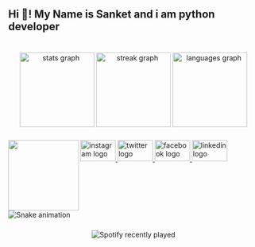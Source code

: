 <br clear="both">

<h2 align="left">Hi 👋! My Name is Sanket and i am python developer</h2>

###

<br clear="both">

<div align="center">
  <img src="https://github-readme-stats.vercel.app/api?username=sanket0112&hide_title=false&hide_rank=false&show_icons=true&include_all_commits=true&count_private=true&disable_animations=false&theme=dracula&locale=en&hide_border=false" height="150" alt="stats graph"  />
  <img src="https://streak-stats.demolab.com?user=sanket0112&locale=en&mode=daily&theme=dracula&hide_border=false&border_radius=5" height="150" alt="streak graph"  />
  <img src="https://github-readme-stats.vercel.app/api/top-langs?username=sanket0112&locale=en&hide_title=false&layout=compact&card_width=320&langs_count=5&theme=dracula&hide_border=false" height="150" alt="languages graph"  />
</div>

###

<img align="left" height="142" src="https://i.imgflip.com/65efzo.gif"  />

###

<div align="left">
  <a href="https://www.instagram.com/sanket_patel_4_12/" target="_blank">
    <img src="https://raw.githubusercontent.com/maurodesouza/profile-readme-generator/master/src/assets/icons/social/instagram/default.svg" width="71" height="43" alt="instagram logo"  />
  </a>
  <a href="https://x.com/patelmafiyas" target="_blank">
    <img src="https://raw.githubusercontent.com/maurodesouza/profile-readme-generator/master/src/assets/icons/social/twitter/default.svg" width="71" height="43" alt="twitter logo"  />
  </a>
  <a href="https://www.facebook.com/patel.jayntibhai.313/" target="_blank">
    <img src="https://raw.githubusercontent.com/maurodesouza/profile-readme-generator/master/src/assets/icons/social/facebook/default.svg" width="71" height="43" alt="facebook logo"  />
  </a>
  <a href="www.linkedin.com/in/sanket-patel-8aa0ba33a" target="_blank">
    <img src="https://raw.githubusercontent.com/maurodesouza/profile-readme-generator/master/src/assets/icons/social/linkedin/default.svg" width="71" height="43" alt="linkedin logo"  />
  </a>
</div>

###

<br clear="both">

<img src="https://raw.githubusercontent.com/sanket0112/sanket0112/output/snake.svg" alt="Snake animation" />

###

<div align="center">
  <img src="https://spotify-recently-played-readme.vercel.app/api?count=5" alt="Spotify recently played"  />
</div>

###
